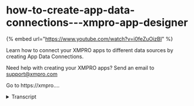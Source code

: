 # how-to-create-app-data-connections---xmpro-app-designer
{% embed url="https://www.youtube.com/watch?v=i0feZuOizBI" %}



Learn how to connect your XMPRO apps to different data sources by creating App Data Connections. 

Need help with creating your XMPRO apps? Send an email to support@xmpro.com

Go to https://xmpro....
<details>
<summary>Transcript</summary>Learn how to connect your XMPRO apps to different data sources by creating App Data Connections. 

Need help with creating your XMPRO apps? Send an email to support@xmpro.com

Go to https://xmpro....
welcome to another training video from

axon pro today we will be looking at how

to create an app data connection at the

prereqs if you should have already gone

through the video on how to create an

app if you haven't then I highly

recommend that you go through that first

now assuming that you have already

created an app and it's blank the first

thing you need to do is decide what this

app means for your user and what this

happens to do is it going to display

some static information like work

instructions or perhaps it is going to

load data from a database and display it

in a grid or furthermore maybe it is

going to get live data off your assets

like let's say a conveyor belt and

display variable speed or the

temperature inside bearing of a pump so

based on those requirements you will

take next step and you will notice that

any person of the times you would need

to get data from a third party system

from outside now how do you achieve that

well in the app designer inside this

screen you will see there is a button

for app data you can click on that and

that will show you the list of

connections that you already got but

since this is a blank app you you can

see that there is no connection yet so

I'll click on the Add button

and I'll be presented by a list of

connectors that I have available and

that I can use to connect to third-party

systems now what is the connector is a

topic for another video um but for now

we can just assume that connectors would

have already been created by the admin

or the IT

um let's say my requirements are that I

want to display data from from a sequel

table so I'll go ahead and choose

seafood connector and once I choose it

I'm presented with a list of

configuration options that that

connector is asking me for so I'll start

by the name this is a friendly name

which which will just help help us

identify this connection so I'll say for

example Friendster next time I'm going

to configure this connector and it is

asking me for a server name I can use

one of the ones that I got and I want to

use sequel authentication I'll provide

the username I'll then provide the

password but that will do is actually go

ahead and queue that I'm server and get

me a list of all the databases that I

have and the one I want to connect with

this one I can then go ahead and save

this connection and we'll then we add it

to the list of connections in my app now

an important point to note here is that

this connection that we created is going

to be available across all the pages in

my app so it's a one-time exercise you

can figure it once um but you can use it

in all your pages as many times as you

may need so that was the that was how to

create an app data connection in the

next video we hope that we will be

looking at how to use this connection
</details>